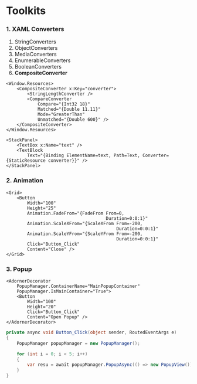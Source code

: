 # Toolkits

### 1. XAML Converters
1. StringConverters
2. ObjectConverters
3. MediaConverters
4. EnumerableConverters
5. BooleanConverters
6. **CompositeConverter**

``` XAML
<Window.Resources>
    <CompositeConverter x:Key="converter">
        <StringLengthConverter />
        <CompareConverter
            Compare="{Int32 18}"
            Matched="{Double 11.11}"
            Mode="GreaterThan"
            Unmatched="{Double 600}" />
    </CompositeConverter>
</Window.Resources>

<StackPanel>
    <TextBox x:Name="text" />
    <TextBlock
        Text="{Binding ElementName=text, Path=Text, Converter={StaticResource converter}}" />
</StackPanel>
```



### 2. Animation

``` XAML
<Grid> 
    <Button
        Width="100"
        Height="25"
        Animation.FadeFrom="{FadeFrom From=0,
                                      Duration=0:0:1}"
        Animation.ScaleXFrom="{ScaleXFrom From=-200,
                                          Duration=0:0:1}"
        Animation.ScaleYFrom="{ScaleYFrom From=-200,
                                          Duration=0:0:1}"
        Click="Button_Click"
        Content="Close" /> 
</Grid>
```


### 3. Popup

``` XAML
<AdornerDecorator 
    PopupManager.ContainerName="MainPopupContainer"
    PopupManager.IsMainContainer="True">
    <Button
        Width="100"
        Height="20"
        Click="Button_Click"
        Content="Open Popup" />
</AdornerDecorator>
```



``` csharp
private async void Button_Click(object sender, RoutedEventArgs e)
{
    PopupManager popupManager = new PopupManager();

    for (int i = 0; i < 5; i++)
    {
        var resu = await popupManager.PopupAsync(() => new PopupView());
    }
}
```